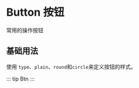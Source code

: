 # Button 按钮

常用的操作按钮

## 基础用法

使用 `type`、`plain`、`round`和`circle`来定义按钮的样式。

::: tip Btn
<Btnbtn/>
:::